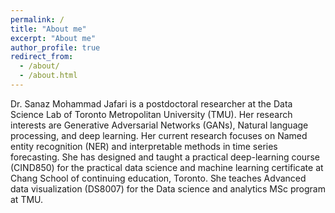 ```yaml
---
permalink: /
title: "About me"
excerpt: "About me"
author_profile: true
redirect_from: 
  - /about/
  - /about.html
---
```

 
Dr. Sanaz Mohammad Jafari is a postdoctoral researcher at the Data Science Lab of Toronto Metropolitan University (TMU). Her research interests are Generative Adversarial Networks (GANs), Natural language processing, and deep learning. Her current research focuses on Named entity recognition (NER) and interpretable methods in time series forecasting. She has designed and taught a practical deep-learning course (CIND850) for the practical data science and machine learning certificate at Chang School of continuing education, Toronto. She teaches Advanced data visualization (DS8007) for the Data science and analytics MSc program at TMU. 

